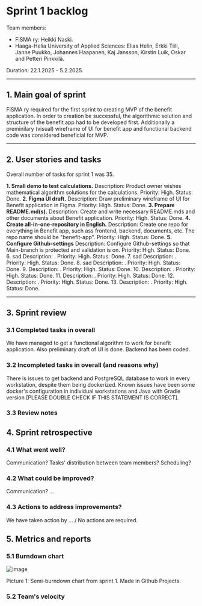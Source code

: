 # Sprint 1 backlog

Team members: 
  * FiSMA ry: Heikki Naski.
  * Haaga-Helia University of Applied Sciences: Elias Helin, Erkki Tiili, Janne Puukko, Johannes Haapanen, Kaj Jansson, Kirstin Luik, Oskar and Petteri Pinkkilä.

Duration: 22.1.2025 - 5.2.2025.

---

## 1. Main goal of sprint

FiSMA ry required for the first sprint to creating MVP of the benefit application. In order to creation be successful, the algorithmic solution and structure of the benefit app had to be developed first. Additionally a preminilary (visual) wireframe of UI for benefit app and functional backend code was considered beneficial for MVP.    

---

## 2. User stories and tasks

Overall number of tasks for sprint 1 was 35.

**1. Small demo to test calculations.**
Description: Product owner wishes mathematical algorithm solutions for the calculations.
Priority: High.
Status: Done.
**2. Figma UI draft.**
Description: Draw preliminary wireframe of UI for Benefit application in Figma.
Priority: High.
Status: Done.
**3. Prepare README.md(s).**
Description: Create and write necessary README.mds and other documents about Benefit application.
Priority: High.
Status: Done.
**4. Create all-in-one-repository in English.**
Description: Create one repo for everything in Benefit app, such ass frontend, backend, documents, etc. The repo name should be "benefit-app".
Priority: High.
Status: Done.
**5. Configure Github-settings**
Description: Configure Github-settings so that Main-branch is protected and validation is on.
Priority: High.
Status: Done.
6. sad
Description: .
Priority: High.
Status: Done.
7. sad
Description: .
Priority: High.
Status: Done.
8. sad
Description: .
Priority: High.
Status: Done.
9.
Description: .
Priority: High.
Status: Done.
10.
Description: .
Priority: High.
Status: Done.
11.
Description: .
Priority: High.
Status: Done.
12.
Description: .
Priority: High.
Status: Done.
13.
Description: .
Priority: High.
Status: Done.

---

## 3. Sprint review

### 3.1 Completed tasks in overall

We have managed to get a functional algorithm to work for benefit application. Also preliminary draft of UI is done. Backend has been coded. 

### 3.2 Incompleted tasks in overall (and reasons why)

There is issues to get backend and PostgreSQL database to work in every workstation, despite them being dockerized. Known issues have been some docker's configuration in individual workstations and Java with Gradle version [PLEASE DOUBLE CHECK IF THIS STATEMENT IS CORRECT].

### 3.3 Review notes


## 4. Sprint retrospective

### 4.1 What went well?

Communication? Tasks' distribution between team members? Scheduling? 

### 4.2 What could be improved?

Communication? ...

### 4.3 Actions to address improvements?

We have taken action by ... / No actions are required.


## 5. Metrics and reports

### 5.1 Burndown chart

![image](https://github.com/user-attachments/assets/76eaa8f7-6ecd-4a38-9447-8552492428f0)

Picture 1: Semi-burndown chart from sprint 1. Made in Github Projects. 

### 5.2 Team's velocity

